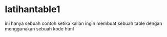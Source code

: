 # latihantable1
ini hanya sebuah contoh ketika kalian ingin membuat sebuah table dengan menggunakan sebuah kode html

